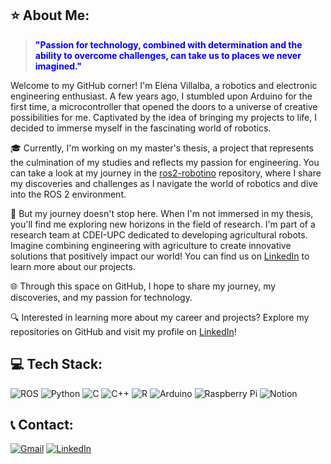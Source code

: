 ## **⭐️ About Me:**

> **<span style="color:blue">"Passion for technology, combined with determination and the ability to overcome challenges, can take us to places we never imagined."</span>**

Welcome to my GitHub corner! I'm Elena Villalba, a robotics and electronic engineering enthusiast. A few years ago, I stumbled upon Arduino for the first time, a microcontroller that opened the doors to a universe of creative possibilities for me. Captivated by the idea of bringing my projects to life, I decided to immerse myself in the fascinating world of robotics.

  🎓 Currently, I'm working on my master's thesis, a project that represents the culmination of my studies and reflects my passion for engineering. You can take a look at my journey in the [ros2-robotino](https://github.com/evillalbaa/robotino4-ros2) repository, where I share my discoveries and challenges as I navigate the world of robotics and dive into the ROS 2 environment.
    
  🚜 But my journey doesn't stop here. When I'm not immersed in my thesis, you'll find me exploring new horizons in the field of research. I'm part of a research team at CDEI-UPC dedicated to developing agricultural robots. Imagine combining engineering with agriculture to create innovative solutions that positively impact our world! You can find us on [LinkedIn](https://www.linkedin.com/company/cdei-upc/) to learn more about our projects.

  🌐 Through this space on GitHub, I hope to share my journey, my discoveries, and my passion for technology.
  
  🔍 Interested in learning more about my career and projects? Explore my repositories on GitHub and visit my profile on [LinkedIn](https://www.linkedin.com/in/elena-villalba/)!

## **💻 Tech Stack:**
![ROS](https://img.shields.io/badge/ros-%230A0FF9.svg?style=for-the-badge&logo=ros&logoColor=white) ![Python](https://img.shields.io/badge/python-3670A0?style=for-the-badge&logo=python&logoColor=ffdd54) ![C](https://img.shields.io/badge/c-%2300599C.svg?style=for-the-badge&logo=c&logoColor=white) ![C++](https://img.shields.io/badge/c++-%2300599C.svg?style=for-the-badge&logo=c%2B%2B&logoColor=white) ![R](https://img.shields.io/badge/r-%23276DC3.svg?style=for-the-badge&logo=r&logoColor=white) ![Arduino](https://img.shields.io/badge/-Arduino-00979D?style=for-the-badge&logo=Arduino&logoColor=white) ![Raspberry Pi](https://img.shields.io/badge/-RaspberryPi-C51A4A?style=for-the-badge&logo=Raspberry-Pi) ![Notion](https://img.shields.io/badge/Notion-%23000000.svg?style=for-the-badge&logo=notion&logoColor=white)

## **📞 Contact:**
[![Gmail](https://img.shields.io/badge/Gmail-D14836?style=for-the-badge&logo=gmail&logoColor=white)](mailto:evillalba001@gmail.com)
[![LinkedIn](https://img.shields.io/badge/LinkedIn-0077B5?style=for-the-badge&logo=linkedin&logoColor=white)](https://www.linkedin.com/in/elena-villalba/)

